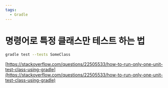 ```yaml
---
tags:
  - Gradle
---
```

# 명령어로 특정 클래스만 테스트 하는 법

```bash
gradle test --tests SomeClass
```

[https://stackoverflow.com/questions/22505533/how-to-run-only-one-unit-test-class-using-gradle](https://stackoverflow.com/questions/22505533/how-to-run-only-one-unit-test-class-using-gradle)
